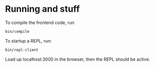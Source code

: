 # Running and stuff

To compile the frontend code, run
```bash
bin/compile
```

To startup a REPL, run:
```bash
bin/repl-client
```

Load up localhost:3000 in the browser, then the REPL should be active.
